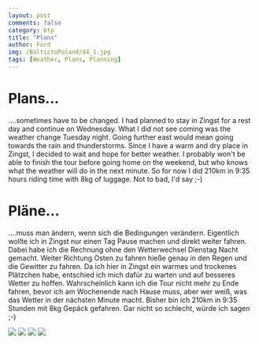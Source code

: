 ```yaml
---
layout: post
comments: false
category: btp
title: "Plans"
author: Ford
img: /BaltictoPoland/d4_1.jpg
tags: [Weather, Plans, Planning]
---
```

# Plans...
....sometimes have to be changed. I had planned to stay in Zingst for a rest day
and continue on Wednesday. What I did not see coming was the weather change 
Tuesday night. Going further east would mean going towards the rain and thunderstorms.
Since I have a warm and dry place in Zingst, I decided to wait and hope for
better weather. I probably won't be able to finish the tour before going home on the weekend,
but who knows what the weather will do in the next minute.
So for now I did 210km in 9:35 hours riding time with 8kg of luggage. Not to bad, I'd say ;-)

# Pläne...
....muss man ändern, wenn sich die Bedingungen verändern. Eigentlich wollte ich in 
Zingst nur einen Tag Pause machen und direkt weiter fahren. Dabei habe ich die Rechnung 
ohne den Wetterwechsel Dienstag Nacht gemacht. Weiter Richtung Osten zu fahren
hieße genau in den Regen und die Gewitter zu fahren. Da ich hier in Zingst ein warmes und
trockenes Plätzchen habe, entschied ich mich dafür zu warten und auf besseres Wetter zu hoffen.
Wahrscheinlich kann ich die Tour nicht mehr zu Ende fahren, bevor ich am Wochenende nach Hause muss,
aber wer weiß, was das Wetter in der nächsten Minute macht.
Bisher bin ich 210km in 9:35 Stunden mit 8kg Gepäck gefahren. Gar nicht so schlecht, würde ich sagen ;-)

<img src="{{ site.baseurl}}/assets/img/BaltictoPoland/d4_1.jpg" class="u-full-width"/>
<img src="{{ site.baseurl}}/assets/img/BaltictoPoland/d4_2.jpg" class="u-full-width"/>
<img src="{{ site.baseurl}}/assets/img/BaltictoPoland/d4_3.jpg" class="u-full-width"/>
<img src="{{ site.baseurl}}/assets/img/BaltictoPoland/d4_4.jpg" class="u-full-width"/>
